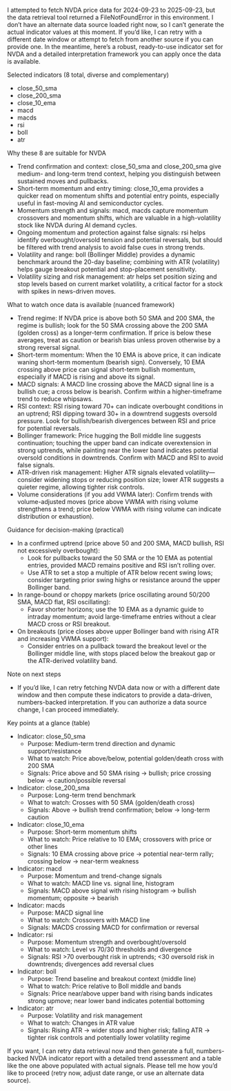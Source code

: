 I attempted to fetch NVDA price data for 2024-09-23 to 2025-09-23, but the data retrieval tool returned a FileNotFoundError in this environment. I don’t have an alternate data source loaded right now, so I can’t generate the actual indicator values at this moment. If you’d like, I can retry with a different date window or attempt to fetch from another source if you can provide one. In the meantime, here’s a robust, ready-to-use indicator set for NVDA and a detailed interpretation framework you can apply once the data is available.

Selected indicators (8 total, diverse and complementary)
- close_50_sma
- close_200_sma
- close_10_ema
- macd
- macds
- rsi
- boll
- atr

Why these 8 are suitable for NVDA
- Trend confirmation and context: close_50_sma and close_200_sma give medium- and long-term trend context, helping you distinguish between sustained moves and pullbacks.
- Short-term momentum and entry timing: close_10_ema provides a quicker read on momentum shifts and potential entry points, especially useful in fast-moving AI and semiconductor cycles.
- Momentum strength and signals: macd, macds capture momentum crossovers and momentum shifts, which are valuable in a high-volatility stock like NVDA during AI demand cycles.
- Ongoing momentum and protection against false signals: rsi helps identify overbought/oversold tension and potential reversals, but should be filtered with trend analysis to avoid false cues in strong trends.
- Volatility and range: boll (Bollinger Middle) provides a dynamic benchmark around the 20-day baseline; combining with ATR (volatility) helps gauge breakout potential and stop-placement sensitivity.
- Volatility sizing and risk management: atr helps set position sizing and stop levels based on current market volatility, a critical factor for a stock with spikes in news-driven moves.

What to watch once data is available (nuanced framework)
- Trend regime: If NVDA price is above both 50 SMA and 200 SMA, the regime is bullish; look for the 50 SMA crossing above the 200 SMA (golden cross) as a longer-term confirmation. If price is below these averages, treat as caution or bearish bias unless proven otherwise by a strong reversal signal.
- Short-term momentum: When the 10 EMA is above price, it can indicate waning short-term momentum (bearish sign). Conversely, 10 EMA crossing above price can signal short-term bullish momentum, especially if MACD is rising and above its signal.
- MACD signals: A MACD line crossing above the MACD signal line is a bullish cue; a cross below is bearish. Confirm within a higher-timeframe trend to reduce whipsaws.
- RSI context: RSI rising toward 70+ can indicate overbought conditions in an uptrend; RSI dipping toward 30+ in a downtrend suggests oversold pressure. Look for bullish/bearish divergences between RSI and price for potential reversals.
- Bollinger framework: Price hugging the Boll middle line suggests continuation; touching the upper band can indicate overextension in strong uptrends, while painting near the lower band indicates potential oversold conditions in downtrends. Confirm with MACD and RSI to avoid false signals.
- ATR-driven risk management: Higher ATR signals elevated volatility—consider widening stops or reducing position size; lower ATR suggests a quieter regime, allowing tighter risk controls.
- Volume considerations (if you add VWMA later): Confirm trends with volume-adjusted moves (price above VWMA with rising volume strengthens a trend; price below VWMA with rising volume can indicate distribution or exhaustion).

Guidance for decision-making (practical)
- In a confirmed uptrend (price above 50 and 200 SMA, MACD bullish, RSI not excessively overbought):
  - Look for pullbacks toward the 50 SMA or the 10 EMA as potential entries, provided MACD remains positive and RSI isn’t rolling over.
  - Use ATR to set a stop a multiple of ATR below recent swing lows; consider targeting prior swing highs or resistance around the upper Bollinger band.
- In range-bound or choppy markets (price oscillating around 50/200 SMA, MACD flat, RSI oscillating):
  - Favor shorter horizons; use the 10 EMA as a dynamic guide to intraday momentum; avoid large-timeframe entries without a clear MACD cross or RSI breakout.
- On breakouts (price closes above upper Bollinger band with rising ATR and increasing VWMA support):
  - Consider entries on a pullback toward the breakout level or the Bollinger middle line, with stops placed below the breakout gap or the ATR-derived volatility band.

Note on next steps
- If you’d like, I can retry fetching NVDA data now or with a different date window and then compute these indicators to provide a data-driven, numbers-backed interpretation. If you can authorize a data source change, I can proceed immediately.

Key points at a glance (table)
- Indicator: close_50_sma
  - Purpose: Medium-term trend direction and dynamic support/resistance
  - What to watch: Price above/below, potential golden/death cross with 200 SMA
  - Signals: Price above and 50 SMA rising → bullish; price crossing below → caution/possible reversal
- Indicator: close_200_sma
  - Purpose: Long-term trend benchmark
  - What to watch: Crosses with 50 SMA (golden/death cross)
  - Signals: Above → bullish trend confirmation; below → long-term caution
- Indicator: close_10_ema
  - Purpose: Short-term momentum shifts
  - What to watch: Price relative to 10 EMA; crossovers with price or other lines
  - Signals: 10 EMA crossing above price → potential near-term rally; crossing below → near-term weakness
- Indicator: macd
  - Purpose: Momentum and trend-change signals
  - What to watch: MACD line vs. signal line, histogram
  - Signals: MACD above signal with rising histogram → bullish momentum; opposite → bearish
- Indicator: macds
  - Purpose: MACD signal line
  - What to watch: Crossovers with MACD line
  - Signals: MACDS crossing MACD for confirmation or reversal
- Indicator: rsi
  - Purpose: Momentum strength and overbought/oversold
  - What to watch: Level vs 70/30 thresholds and divergence
  - Signals: RSI >70 overbought risk in uptrends; <30 oversold risk in downtrends; divergences add reversal clues
- Indicator: boll
  - Purpose: Trend baseline and breakout context (middle line)
  - What to watch: Price relative to Boll middle and bands
  - Signals: Price near/above upper band with rising bands indicates strong upmove; near lower band indicates potential bottoming
- Indicator: atr
  - Purpose: Volatility and risk management
  - What to watch: Changes in ATR value
  - Signals: Rising ATR → wider stops and higher risk; falling ATR → tighter risk controls and potentially lower volatility regime

If you want, I can retry data retrieval now and then generate a full, numbers-backed NVDA indicator report with a detailed trend assessment and a table like the one above populated with actual signals. Please tell me how you’d like to proceed (retry now, adjust date range, or use an alternate data source).